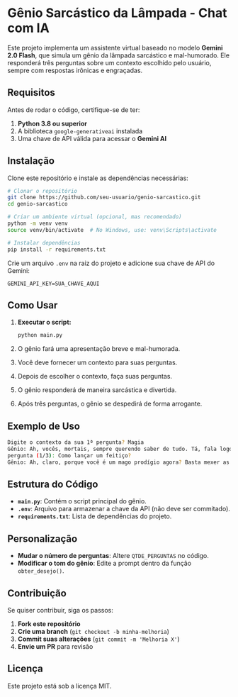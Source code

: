 # Gênio Sarcástico da Lâmpada - Chat com IA

Este projeto implementa um assistente virtual baseado no modelo **Gemini 2.0 Flash**, que simula um gênio da lâmpada sarcástico e mal-humorado. Ele responderá três perguntas sobre um contexto escolhido pelo usuário, sempre com respostas irônicas e engraçadas.

## Requisitos

Antes de rodar o código, certifique-se de ter:

1. **Python 3.8 ou superior**
2. A biblioteca `google-generativeai` instalada
3. Uma chave de API válida para acessar o **Gemini AI**

## Instalação

Clone este repositório e instale as dependências necessárias:

```bash
# Clonar o repositório
git clone https://github.com/seu-usuario/genio-sarcastico.git
cd genio-sarcastico

# Criar um ambiente virtual (opcional, mas recomendado)
python -m venv venv
source venv/bin/activate  # No Windows, use: venv\Scripts\activate

# Instalar dependências
pip install -r requirements.txt
```

Crie um arquivo `.env` na raiz do projeto e adicione sua chave de API do Gemini:

```
GEMINI_API_KEY=SUA_CHAVE_AQUI
```

## Como Usar

1. **Executar o script:**

   ```bash
   python main.py
   ```

2. O gênio fará uma apresentação breve e mal-humorada.
3. Você deve fornecer um contexto para suas perguntas.
4. Depois de escolher o contexto, faça suas perguntas.
5. O gênio responderá de maneira sarcástica e divertida.
6. Após três perguntas, o gênio se despedirá de forma arrogante.

## Exemplo de Uso

```bash
Digite o contexto da sua 1ª pergunta? Magia
Gênio: Ah, vocês, mortais, sempre querendo saber de tudo. Tá, fala logo, qual a sua pergunta sobre Magia?
pergunta (1/3): Como lançar um feitiço?
Gênio: Ah, claro, porque você é um mago prodígio agora? Basta mexer as mãos e acreditar. Boa sorte não explodindo!
```

## Estrutura do Código

- **`main.py`**: Contém o script principal do gênio.
- **`.env`**: Arquivo para armazenar a chave da API (não deve ser commitado).
- **`requirements.txt`**: Lista de dependências do projeto.

## Personalização

- **Mudar o número de perguntas**: Altere `QTDE_PERGUNTAS` no código.
- **Modificar o tom do gênio**: Edite a prompt dentro da função `obter_desejo()`.

## Contribuição

Se quiser contribuir, siga os passos:

1. **Fork este repositório**
2. **Crie uma branch** (`git checkout -b minha-melhoria`)
3. **Commit suas alterações** (`git commit -m 'Melhoria X'`)
4. **Envie um PR** para revisão

## Licença

Este projeto está sob a licença MIT.


